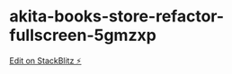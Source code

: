 # akita-books-store-refactor-fullscreen-5gmzxp

[Edit on StackBlitz ⚡️](https://stackblitz.com/edit/akita-books-store-refactor-fullscreen-5gmzxp)